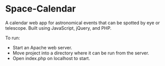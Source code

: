 Space-Calendar
==============

A calendar web app for astronomical events that can be spotted by eye or telescope. Built using JavaScript, jQuery, and  PHP. 

To run:

- Start an Apache web server.
- Move project into a directory where it can be run from the server.
- Open index.php on localhost to start.
